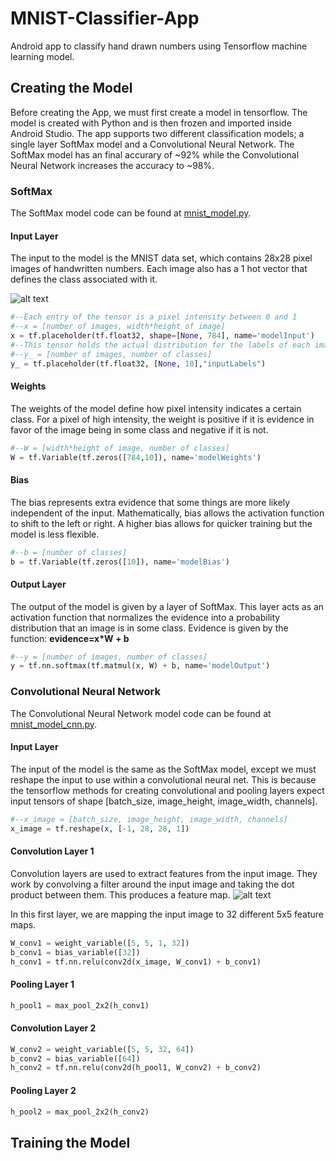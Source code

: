 # MNIST-Classifier-App
Android app to classify hand drawn numbers using Tensorflow machine learning model. 

## Creating the Model
Before creating the App, we must first create a model in tensorflow. The model is created with Python and is then
frozen and imported inside Android Studio. The app supports two different classification models; a single layer SoftMax model
and a Convolutional Neural Network. The SoftMax model has an final accurary of ~92% while the Convolutional Neural Network increases
the accuracy to ~98%.
### SoftMax 
The SoftMax model code can be found at [mnist_model.py](../model/mnist_model.py).
#### Input Layer
The input to the model is the MNIST data set, which contains 28x28 pixel images of handwritten numbers.
Each image also has a 1 hot vector that defines the class associated with it. 

![alt text](https://www.tensorflow.org/images/mnist_0-9.png)

```python
#--Each entry of the tensor is a pixel intensity between 0 and 1
#--x = [number of images, width*height of image]
x = tf.placeholder(tf.float32, shape=[None, 784], name='modelInput')
#--This tensor holds the actual distribution for the labels of each image.
#--y_ = [number of images, number of classes]
y_ = tf.placeholder(tf.float32, [None, 10],"inputLabels")
```
#### Weights
The weights of the model define how pixel intensity indicates a certain class.  For a pixel of high 
intensity, the weight is positive if it is evidence in favor of the image being in some class and negative if it is not. 
```python
#--W = [width*height of image, number of classes] 
W = tf.Variable(tf.zeros([784,10]), name='modelWeights')
```
#### Bias
The bias represents extra evidence that some things are more likely independent of the input. Mathematically, bias
allows the activation function to shift to the left or right. A higher bias allows for quicker training but the model is less flexible.
```python
#--b = [number of classes]
b = tf.Variable(tf.zeros([10]), name='modelBias')
```
#### Output Layer
The output of the model is given by a layer of SoftMax. This layer acts as an activation function that normalizes
the evidence into a probability distribution that an image is in some class. Evidence is given by the
function:
**evidence=x*W + b**
```python
#--y = [number of images, number of classes]
y = tf.nn.softmax(tf.matmul(x, W) + b, name='modelOutput')
```
### Convolutional Neural Network
The Convolutional Neural Network model code can be found at [mnist_model_cnn.py](../model/mnist_model_cnn.py).
#### Input Layer
The input of the model is the same as the SoftMax model, except we must reshape the input to use within a convolutional neural net.
This is because the tensorflow methods for creating convolutional and pooling layers expect input tensors of shape 
[batch_size, image_height, image_width, channels]. 
```python
#--x_image = [batch_size, image_height, image_width, channels]
x_image = tf.reshape(x, [-1, 28, 28, 1])
```
#### Convolution Layer 1
Convolution layers are used to extract features from the input image. They work by convolving a filter around the input image and taking the dot product between them. This produces a feature map.
![alt text](https://ujwlkarn.files.wordpress.com/2016/07/convolution_schematic.gif?w=268&h=196&zoom=2)

In this first layer, we are mapping the input image to 32 different 5x5 feature maps.
```python
W_conv1 = weight_variable([5, 5, 1, 32])
b_conv1 = bias_variable([32])
h_conv1 = tf.nn.relu(conv2d(x_image, W_conv1) + b_conv1)
```
#### Pooling Layer 1
```python
h_pool1 = max_pool_2x2(h_conv1)
```
#### Convolution Layer 2
```python
W_conv2 = weight_variable([5, 5, 32, 64])
b_conv2 = bias_variable([64])
h_conv2 = tf.nn.relu(conv2d(h_pool1, W_conv2) + b_conv2)
```
#### Pooling Layer 2
```python
h_pool2 = max_pool_2x2(h_conv2)
```
## Training the Model
